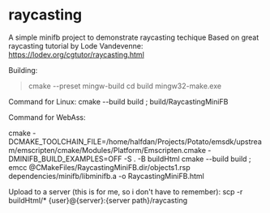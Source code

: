 # raycasting
A simple minifb project to demonstrate raycasting techique
Based on great raycasting tutorial by Lode Vandevenne: https://lodev.org/cgtutor/raycasting.html

Building:

> cmake --preset mingw-build
> cd build
> mingw32-make.exe

Command for Linux:
cmake --build build ; build/RaycastingMiniFB


Command for WebAss:

cmake -DCMAKE_TOOLCHAIN_FILE=/home/halfdan/Projects/Potato/emsdk/upstream/emscripten/cmake/Modules/Platform/Emscripten.cmake -DMINIFB_BUILD_EXAMPLES=OFF -S . -B buildHtml
cmake --build build ; 
emcc @CMakeFiles/RaycastingMiniFB.dir/objects1.rsp dependencies/minifb/libminifb.a -o RaycastingMiniFB.html

Upload to a server (this is for me, so i don't have to remember):
scp -r buildHtml/* {user}@{server}:{server path}/raycasting

